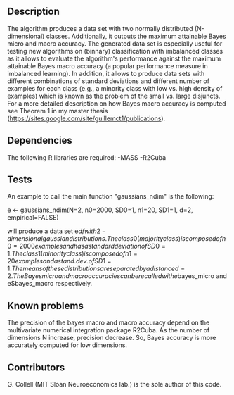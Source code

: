 ## Description

The algorithm produces a data set with two normally distributed (N-dimensional) classes. Additionally, it outputs the maximum attainable Bayes micro and macro accuracy. The generated data set is especially useful for testing new algorithms on (binnary) classification with imbalanced classes as it allows to evaluate the algorithm's performance against the maximum attainable Bayes macro accuracy (a popular performance measure in imbalanced learning). In addition, it allows to produce data sets with different combinations of standard deviations and different number of examples for each class (e.g., a minority class with low vs. high density of examples) which is known as the problem of the small vs. large disjuncts. For a more detailed description on how Bayes macro accuracy is computed see Theorem 1 in my master thesis (https://sites.google.com/site/guillemct1/publications).


## Dependencies

The following R libraries are required: 
-MASS
-R2Cuba


## Tests

An example to call the main function "gaussians_ndim" is the following:

e <- gaussians_ndim(N=2, n0=2000, SD0=1, n1=20, SD1=1, d=2, empirical=FALSE)


will produce a data set e$df with 2-dimensional gaussian distributions. The class 0 (majority class) is composed of n0=2000 examples and has a standard deviation of SD0=1. The class 1 (minority class) is composed of n1=20 examples and a stand. dev. of SD1=1. The means of these distributions are separated by a distance d=2.
The Bayes micro and macro accuracies can be recalled with e$bayes_micro and e$bayes_macro respectively.


## Known problems

The precision of the bayes macro and macro accuracy depend on the multivariate numerical integration package R2Cuba. As the number of dimensions N increase, precision decrease. So, Bayes accuracy is more accurately computed for low dimensions.  


## Contributors

G. Collell (MIT Sloan Neuroeconomics lab.) is the sole author of this code.
